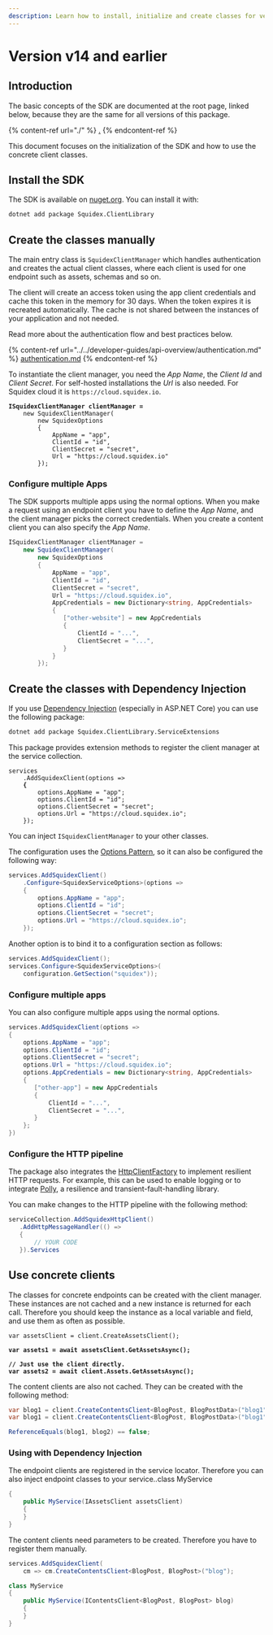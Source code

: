 ```yaml
---
description: Learn how to install, initialize and create classes for version 14 of the SDK.
---
```


# Version v14 and earlier

## Introduction

The basic concepts of the SDK are documented at the root page, linked below, because they are the same for all versions of this package.

{% content-ref url="./" %}
[.](./)
{% endcontent-ref %}

This document focuses on the initialization of the SDK and how to use the concrete client classes.

## Install the SDK

The SDK is available on [nuget.org](https://www.nuget.org/packages/Squidex.ClientLibrary/). You can install it with:

```bash
dotnet add package Squidex.ClientLibrary
```

## Create the classes manually

The main entry class is `SquidexClientManager` which handles authentication and creates the actual client classes, where each client is used for one endpoint such as assets, schemas and so on.

The client will create an access token using the app client credentials and cache this token in the memory for 30 days. When the token expires it is recreated automatically. The cache is not shared between the instances of your application and not needed.

Read more about the authentication flow and best practices below.

{% content-ref url="../../developer-guides/api-overview/authentication.md" %}
[authentication.md](../../developer-guides/api-overview/authentication.md)
{% endcontent-ref %}

To instantiate the client manager, you need the _App Name_, the _Client Id_ and _Client Secret_. For self-hosted installations the _Url_ is also needed. For Squidex cloud it is `https://cloud.squidex.io`.

<pre class="language-csharp"><code class="lang-csharp"><strong>ISquidexClientManager clientManager =
</strong>    new SquidexClientManager(
        new SquidexOptions
        {
            AppName = "app",
            ClientId = "id",
            ClientSecret = "secret",
            Url = "https://cloud.squidex.io"
        });
</code></pre>

### Configure multiple Apps

The SDK supports multiple apps using the normal options. When you make a request using an endpoint client you have to define the _App Name_, and the client manager picks the correct credentials. When you create a content client you can also specify the _App Name_.

```csharp
ISquidexClientManager clientManager =
    new SquidexClientManager(
        new SquidexOptions
        {
            AppName = "app",
            ClientId = "id",
            ClientSecret = "secret",
            Url = "https://cloud.squidex.io",
            AppCredentials = new Dictionary<string, AppCredentials>
            {
               ["other-website"] = new AppCredentials
               {
                   ClientId = "...",
                   ClientSecret = "...",
               }
            }
        });
```

## Create the classes with Dependency Injection

If you use [Dependency Injection](https://learn.microsoft.com/en-us/aspnet/core/fundamentals/dependency-injection?view=aspnetcore-7.0) (especially in ASP.NET Core) you can use the following package:

```bash
dotnet add package Squidex.ClientLibrary.ServiceExtensions
```

This package provides extension methods to register the client manager at the service collection.

<pre class="language-csharp"><code class="lang-csharp">services
    .AddSquidexClient(options =>
<strong>    {
</strong>        options.AppName = "app";
        options.ClientId = "id";
        options.ClientSecret = "secret";
        options.Url = "https://cloud.squidex.io";
    });
</code></pre>

You can inject `ISquidexClientManager` to your other classes.

The configuration uses the [Options Pattern](https://learn.microsoft.com/en-us/aspnet/core/fundamentals/configuration/options?view=aspnetcore-7.0), so it can also be configured the following way:

```csharp
services.AddSquidexClient()
    .Configure<SquidexServiceOptions>(options =>
    {
        options.AppName = "app";
        options.ClientId = "id";
        options.ClientSecret = "secret";
        options.Url = "https://cloud.squidex.io";
    });
```

Another option is to bind it to a configuration section as follows:

```csharp
services.AddSquidexClient();
services.Configure<SquidexServiceOptions>(
    configuration.GetSection("squidex"));
```

### Configure multiple apps

You can also configure multiple apps using the normal options.

```csharp
services.AddSquidexClient(options =>
{
    options.AppName = "app";
    options.ClientId = "id";
    options.ClientSecret = "secret";
    options.Url = "https://cloud.squidex.io";
    options.AppCredentials = new Dictionary<string, AppCredentials>
    {
       ["other-app"] = new AppCredentials
       {
           ClientId = "...",
           ClientSecret = "...",
       }
    };
})
```

### Configure the HTTP pipeline

The package also integrates the [HttpClientFactory](https://learn.microsoft.com/en-us/dotnet/architecture/microservices/implement-resilient-applications/use-httpclientfactory-to-implement-resilient-http-requests) to implement resilient HTTP requests. For example, this can be used to enable logging or to integrate [Polly](https://thepollyproject.azurewebsites.net/), a resilience and transient-fault-handling library.

You can make changes to the HTTP pipeline with the following method:&#x20;

```csharp
serviceCollection.AddSquidexHttpClient()
   .AddHttpMessageHandler(() =>
   {
       // YOUR CODE
   }).Services
```

## Use concrete clients

The classes for concrete endpoints can be created with the client manager. These instances are not cached and a new instance is returned for each call. Therefore you should keep the instance as a local variable and field, and use them as often as possible.

<pre class="language-csharp"><code class="lang-csharp">var assetsClient = client.CreateAssetsClient();

<strong>var assets1 = await assetsClient.GetAssetsAsync();
</strong><strong>
</strong><strong>// Just use the client directly.
</strong><strong>var assets2 = await client.Assets.GetAssetsAsync();
</strong></code></pre>

The content clients are also not cached. They can be created with the following method:

```csharp
var blog1 = client.CreateContentsClient<BlogPost, BlogPostData>("blog1");
var blog1 = client.CreateContentsClient<BlogPost, BlogPostData>("blog1");

ReferenceEquals(blog1, blog2) == false;
```

### Using with Dependency Injection

The endpoint clients are registered in the service locator. Therefore you can also inject endpoint classes to your service..class MyService

```csharp
{
    public MyService(IAssetsClient assetsClient)
    {
    }
}
```

The content clients need parameters to be created. Therefore you have to register them manually.

```csharp
services.AddSquidexClient(
    cm => cm.CreateContentsClient<BlogPost, BlogPost>("blog");

class MyService
{
    public MyService(IContentsClient<BlogPost, BlogPost> blog)
    {
    }
}
```
